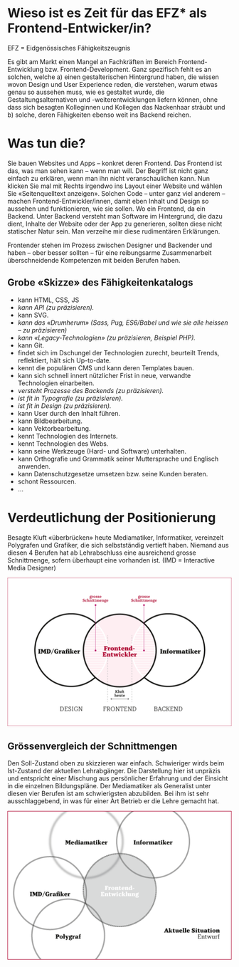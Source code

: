 # Wieso ist es Zeit für das EFZ* als Frontend-Entwicker/in?

EFZ = Eidgenössisches Fähigkeitszeugnis

Es gibt am Markt einen Mangel an Fachkräften im Bereich Frontend-Entwicklung bzw. Frontend-Development. Ganz spezifisch fehlt es an solchen, welche a) einen gestalterischen Hintergrund haben, die wissen wovon Design und User Experience reden, die verstehen, warum etwas genau so aussehen muss, wie es gestaltet wurde, die Gestaltungsalternativen und -weiterentwicklungen liefern können, ohne dass sich besagten Kolleginnen und Kollegen das Nackenhaar sträubt und b) solche, deren Fähigkeiten ebenso weit ins Backend reichen.

# Was tun die?
Sie bauen Websites und Apps – konkret deren Frontend. Das Frontend ist das, was man sehen kann – wenn man will. Der Begriff ist nicht ganz einfach zu erklären, wenn man ihn nicht veranschaulichen kann. Nun klicken Sie mal mit Rechts irgendwo ins Layout einer Website und wählen Sie «Seitenquelltext anzeigen». Solchen Code – unter ganz viel anderem – machen Frontend-Entwickler/innen, damit eben Inhalt und Design so aussehen und funktionieren, wie sie sollen. Wo ein Frontend, da ein Backend. Unter Backend versteht man Software im Hintergrund, die dazu dient, Inhalte der Website oder der App zu generieren, sollten diese nicht statischer Natur sein. Man verzeihe mir diese rudimentären Erklärungen.

Frontender stehen im Prozess zwischen Designer und Backender und haben – ober besser sollten – für eine reibungsarme Zusammenarbeit überschneidende Kompetenzen mit beiden Berufen haben.

## Grobe «Skizze» des Fähigkeitenkatalogs
- kann HTML, CSS, JS
- *kann API (zu präzisieren).*
- kann SVG.
- *kann das «Drumherum» (Sass, Pug, ES6/Babel und wie sie alle heissen – zu präzisieren)*
- *kann «Legacy-Technologien» (zu präzisieren, Beispiel PHP).*
- kann Git.
- findet sich im Dschungel der Technologien zurecht, beurteilt Trends, reflektiert, hält sich Up-to-date.
- kennt die populären CMS und kann deren Templates bauen.
- kann sich schnell innert nützlicher Frist in neue, verwandte Technologien einarbeiten.
- *versteht Prozesse des Backends (zu präzisieren).*
- *ist fit in Typografie (zu präzisieren).*
- *ist fit in Design (zu präzisieren).*
- kann User durch den Inhalt führen.
- kann Bildbearbeitung.
- kann Vektorbearbeitung.
- kennt Technologien des Internets.
- kennt Technologien des Webs.
- kann seine Werkzeuge (Hard- und Software) unterhalten.
- kann Orthografie und Grammatik seiner Muttersprache und Englisch anwenden.
- kann Datenschutzgesetze umsetzen bzw. seine Kunden beraten.
- schont Ressourcen.
- …

# Verdeutlichung der Positionierung
Besagte Kluft «überbrücken» heute Mediamatiker, Informatiker, vereinzelt Polygrafen und Grafiker, die sich selbstständig vertieft haben. Niemand aus diesen 4 Berufen hat ab Lehrabschluss eine ausreichend grosse Schnittmenge, sofern überhaupt eine vorhanden ist. (IMD = Interactive Media Designer)

![Alt Kluft](/kluft.png)

## Grössenvergleich der Schnittmengen
Den Soll-Zustand oben zu skizzieren war einfach. Schwieriger wirds beim Ist-Zustand der aktuellen Lehrabgänger. Die Darstellung hier ist unpräzis und entspricht einer Mischung aus persönlicher Erfahrung und der Einsicht in die einzelnen Bildungspläne. Der Mediamatiker als Generalist unter diesen vier Berufen ist am schwierigsten abzubilden. Bei ihm ist sehr ausschlaggebend, in was für einer Art Betrieb er die Lehre gemacht hat.

![Alt Schnittmengenvergleich](/schnittmengenvergleich.png)
